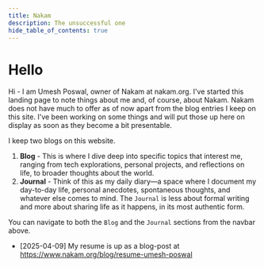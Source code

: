 ```yaml
---
title: Nakam
description: The unsuccessful one
hide_table_of_contents: true
---
```


# Hello
Hi - I am Umesh Poswal, owner of Nakam at nakam.org. I've started this landing page to note things about me and, of course, about Nakam. Nakam does not have much to offer as of now apart from the blog entries I keep on this site. I've been working on some things and will put those up here on display as soon as they become a bit presentable.

I keep two blogs on this website.

1. **Blog** - This is where I dive deep into specific topics that interest me, ranging from tech explorations, personal projects, and reflections on life, to broader thoughts about the world.
2. **Journal** - Think of this as my daily diary—a space where I document my day-to-day life, personal anecdotes, spontaneous thoughts, and whatever else comes to mind. The `Journal` is less about formal writing and more about sharing life as it happens, in its most authentic form.

You can navigate to both the `Blog` and the `Journal` sections from the navbar above.

- [2025-04-09] My resume is up as a blog-post at https://www.nakam.org/blog/resume-umesh-poswal